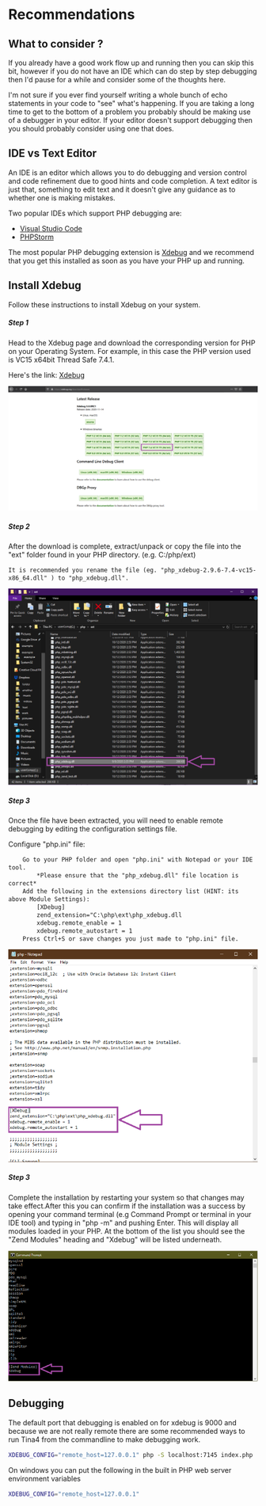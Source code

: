 <!--
// Tina4 : This Is Not Another Framework
// Created with : PHPStorm
// User : andrevanzuydam
// Copyright (C)
// Contact : andre@codeinfinity.co.za
-->

# Recommendations

## What to consider ?

If you already have a good work flow up and running then you can skip this bit, 
however if you do not have an IDE which can do step by step debugging then I'd pause for a while and consider some of 
the thoughts here.

I'm not sure if you ever find yourself writing a whole bunch of echo statements in your code to "see" what's happening.
If you are taking a long time to get to the bottom of a problem you probably should be making use of a debugger in your
editor.  If your editor doesn't support debugging then you should probably consider using one that does.

## IDE vs Text Editor
An IDE is an editor which allows you to do debugging and version control and code refinement due to good hints and code completion.
A text editor is just that, something to edit text and it doesn't give any guidance as to whether one is making mistakes.

Two popular IDEs which support PHP debugging are:

* [Visual Studio Code](https://code.visualstudio.com/download)
* [PHPStorm](https://www.jetbrains.com/phpstorm/download)

The most popular PHP debugging extension is [Xdebug](https://xdebug.org/docs/install) and we recommend that you get this installed as soon as you have your PHP up 
and running.

## Install Xdebug

Follow these instructions to install Xdebug on your system.

##### Step 1 
 
Head to the Xdebug page and download the corresponding version for PHP on your Operating System. For example, in this case the PHP version used is VC15 x64bit Thread Safe 7.4.1.
            
Here's the link: [Xdebug](https://xdebug.org/download)

<div align="center" alt="Xdebug Website">
    <img src="images/xdebug.png">
</div>
    
##### Step 2 

After the download is complete, extract/unpack or copy the file into the "ext" folder found in your PHP directory. (e.g. C:/php/ext) 
    
    It is recommended you rename the file (eg. "php_xdebug-2.9.6-7.4-vc15-x86_64.dll" ) to "php_xdebug.dll".

<div align="center" alt="Installing Xdebug">
    <img src="images/xdebug1.png">
</div>

##### Step 3 

Once the file have been extracted, you will need to enable remote debugging by editing the configuration settings file. 

Configure "php.ini" file:

        Go to your PHP folder and open "php.ini" with Notepad or your IDE tool. 
            *Please ensure that the "php_xdebug.dll" file location is correct* 
        Add the following in the extensions directory list (HINT: its above Module Settings):
            [XDebug]
            zend_extension="C:\php\ext\php_xdebug.dll
            xdebug.remote_enable = 1
            xdebug.remote_autostart = 1
        Press Ctrl+S or save changes you just made to "php.ini" file.

<div align="center" alt="Configure php.ini file for Xdebug">
    <img src="images/xdebug2.png">
</div>

##### Step 3 
 
Complete the installation by restarting your system so that changes may take effect.After this you can confirm if the installation was a success by opening your command terminal (e.g Command Prompt or terminal in your IDE tool) and typing in "php -m" and pushing Enter. 
This will display all modules loaded in your PHP. At the bottom of the list you should see the "Zend Modules" heading and "Xdebug" will be listed underneath. 

<div align="center" alt="Confirm Successful Xdebug Installation">
    <img src="images/xdebug3.png">
</div>

## Debugging

The default port that debugging is enabled on for xdebug is 9000 and because we are not really remote there are some recommended ways to run Tina4 from
the commandline to make debugging work.

```sh
XDEBUG_CONFIG="remote_host=127.0.0.1" php -S localhost:7145 index.php
```
On windows you can put the following in the built in PHP web server environment variables
```sh
XDEBUG_CONFIG="remote_host=127.0.0.1"
```

